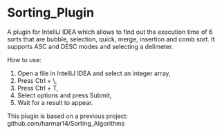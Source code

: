 # Sorting_Plugin

A plugin for IntelliJ IDEA which allows to find out the execution time of 6 sorts that are bubble, selection, quick, merge, insertion and comb sort.
It supports ASC and DESC modes and selecting a delimeter.

How to use:
1. Open a file in IntelliJ IDEA and select an integer array,
2. Press Ctrl + \\,
3. Press Ctrl + T,
4. Select options and press Submit,
5. Wait for a result to appear.

This plugin is based on a previous project: github.com/harmar14/Sorting_Algorithms
